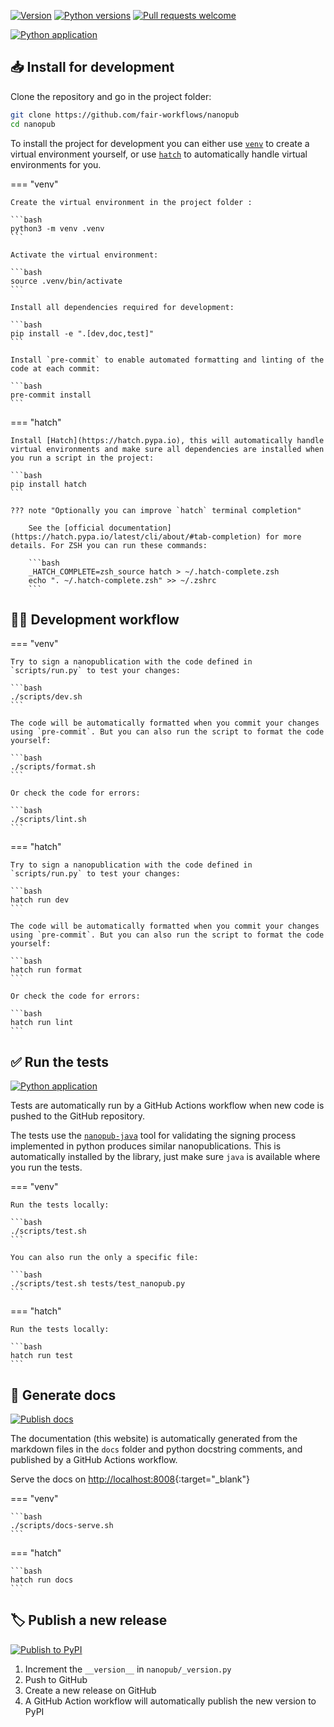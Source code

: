 [![Version](https://img.shields.io/pypi/v/nanopub)](https://pypi.org/project/nanopub) [![Python versions](https://img.shields.io/pypi/pyversions/nanopub)](https://pypi.org/project/nanopub) [![Pull requests welcome](https://img.shields.io/badge/pull%20requests-welcome-brightgreen)](https://github.com/fair-workflows/nanopub/fork)

[![Python application](https://github.com/fair-workflows/nanopub/actions/workflows/build.yml/badge.svg)](https://github.com/fair-workflows/nanopub/actions/workflows/build.yml)


## 📥 Install for development

Clone the repository and go in the project folder:

```bash
git clone https://github.com/fair-workflows/nanopub
cd nanopub
```

To install the project for development you can either use [`venv`](https://docs.python.org/3/library/venv.html) to create a virtual environment yourself, or use [`hatch`](https://hatch.pypa.io) to automatically handle virtual environments for you.

=== "venv"

    Create the virtual environment in the project folder :

    ```bash
    python3 -m venv .venv
    ```

    Activate the virtual environment:

    ```bash
    source .venv/bin/activate
    ```

    Install all dependencies required for development:

    ```bash
    pip install -e ".[dev,doc,test]"
    ```

    Install `pre-commit` to enable automated formatting and linting of the code at each commit:

    ```bash
    pre-commit install
    ```

=== "hatch"

    Install [Hatch](https://hatch.pypa.io), this will automatically handle virtual environments and make sure all dependencies are installed when you run a script in the project:

    ```bash
    pip install hatch
    ```

    ??? note "Optionally you can improve `hatch` terminal completion"

        See the [official documentation](https://hatch.pypa.io/latest/cli/about/#tab-completion) for more details. For ZSH you can run these commands:

        ```bash
        _HATCH_COMPLETE=zsh_source hatch > ~/.hatch-complete.zsh
        echo ". ~/.hatch-complete.zsh" >> ~/.zshrc
        ```


## 🧑‍💻 Development workflow

=== "venv"

    Try to sign a nanopublication with the code defined in `scripts/run.py` to test your changes:

    ```bash
    ./scripts/dev.sh
    ```

    The code will be automatically formatted when you commit your changes using `pre-commit`. But you can also run the script to format the code yourself:

    ```bash
    ./scripts/format.sh
    ```

    Or check the code for errors:

    ```bash
    ./scripts/lint.sh
    ```

=== "hatch"

    Try to sign a nanopublication with the code defined in `scripts/run.py` to test your changes:

    ```bash
    hatch run dev
    ```

    The code will be automatically formatted when you commit your changes using `pre-commit`. But you can also run the script to format the code yourself:

    ```bash
    hatch run format
    ```

    Or check the code for errors:

    ```bash
    hatch run lint
    ```


## ✅ Run the tests

[![Python application](https://github.com/fair-workflows/nanopub/actions/workflows/build.yml/badge.svg)](https://github.com/fair-workflows/nanopub/actions/workflows/build.yml)

Tests are automatically run by a GitHub Actions workflow when new code is pushed to the GitHub repository.

The tests use the [```nanopub-java```](https://github.com/Nanopublication/nanopub-java) tool for validating the signing process implemented in python produces similar nanopublications. This is automatically installed by the library, just make sure `java` is available where you run the tests.

=== "venv"

	Run the tests locally:

	```bash
	./scripts/test.sh
	```

	You can also run the only a specific file:

	```bash
	./scripts/test.sh tests/test_nanopub.py
	```

=== "hatch"

	Run the tests locally:

	```bash
	hatch run test
	```


## 📖 Generate docs

[![Publish docs](https://github.com/fair-workflows/nanopub/actions/workflows/deploy-docs.yml/badge.svg)](https://github.com/fair-workflows/nanopub/actions/workflows/deploy-docs.yml)

The documentation (this website) is automatically generated from the markdown files in the `docs` folder and python docstring comments, and published by a GitHub Actions workflow.

Serve the docs on [http://localhost:8008](http://localhost:8008){:target="_blank"}

=== "venv"

    ```bash
    ./scripts/docs-serve.sh
    ```

=== "hatch"

    ```bash
    hatch run docs
    ```


## 🏷️ Publish a new release

[![Publish to PyPI](https://github.com/fair-workflows/nanopub/actions/workflows/pypi.yml/badge.svg)](https://github.com/fair-workflows/nanopub/actions/workflows/pypi.yml)

1. Increment the `__version__` in `nanopub/_version.py`
2. Push to GitHub
3. Create a new release on GitHub
4. A GitHub Action workflow will automatically publish the new version to PyPI
